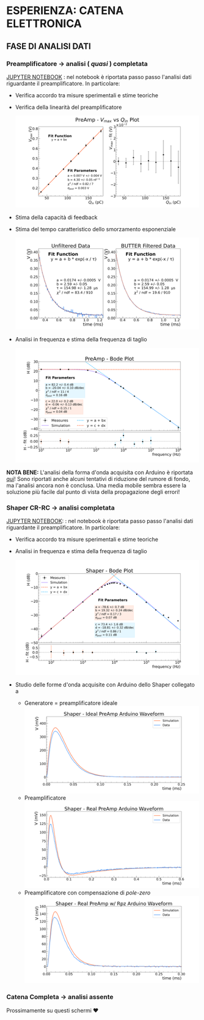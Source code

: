 # ESPERIENZA: CATENA ELETTRONICA

## FASE DI ANALISI DATI 

### Preamplificatore  &rarr; analisi ( _quasi_ ) completata

[JUPYTER
NOTEBOOK](https://nbviewer.jupyter.org/github/niklai99/physics_laboratory_2020_2021/blob/master/CATENA%20ELETTRONICA/Python/PreAmp%20-%20Analysis.ipynb)
: nel notebook è riportata passo passo l'analisi dati riguardante il preamplificatore. In particolare:

* Verifica accordo tra misure sperimentali e stime teoriche
* Verifica della linearità del preamplificatore
  
    ![LINEARITA PREAMP](./Plots/PreAmp/Vmax_Qin_lin_fit.png)

* Stima della capacità di feedback 
* Stima del tempo caratteristico dello smorzamento esponenziale

    ![ARDUINO TAU](./Plots/Arduino_NR/preamp_BUTTER_expfit.png)

* Analisi in frequenza e stima della frequenza di taglio
  
    ![THEBODE](./Plots/PreAmp/bode_plot.png)



**NOTA BENE:** L'analisi della forma d'onda acquisita con Arduino è riportata
[qui](https://nbviewer.jupyter.org/github/niklai99/physics_laboratory_2020_2021/blob/master/CATENA%20ELETTRONICA/Python/Arduino%20-%20Noise%20Reduction.ipynb)!
Sono riportati anche alcuni tentativi di riduzione del rumore di fondo, ma l'analisi ancora non è conclusa. Una media
mobile sembra essere la soluzione più facile dal punto di vista della propagazione degli errori!

### Shaper CR-RC  &rarr; analisi completata

[JUPYTER
NOTEBOOK](https://nbviewer.jupyter.org/github/niklai99/physics_laboratory_2020_2021/blob/master/CATENA%20ELETTRONICA/Python/Shaper%20-%20Analysis.ipynb):
: nel notebook è riportata passo passo l'analisi dati riguardante il preamplificatore. In particolare:

* Verifica accordo tra misure sperimentali e stime teoriche
* Analisi in frequenza e stima della frequenza di taglio
  
    ![THEBODE](./Plots/Shaper/bode_plot.png)

* Studio delle forme d'onda acquisite con Arduino dello Shaper collegato a
  * Generatore = preamplificatore ideale
        ![SHAPER IDEALE](./Plots/Shaper/shaper_ideal_waveform_newcalib.png)
  * Preamplificatore
        ![SHAPER PREAMP](./Plots/Shaper/shaper_preamp_waveform_newcalib.png)
  * Preamplificatore con compensazione di _pole-zero_
        ![SHAPER PREAMP RPZ](./Plots/Shaper/shaper_preamp_rpz_waveform_newcalib.png)


### Catena Completa  &rarr; analisi assente

Prossimamente su questi schermi :heart:

